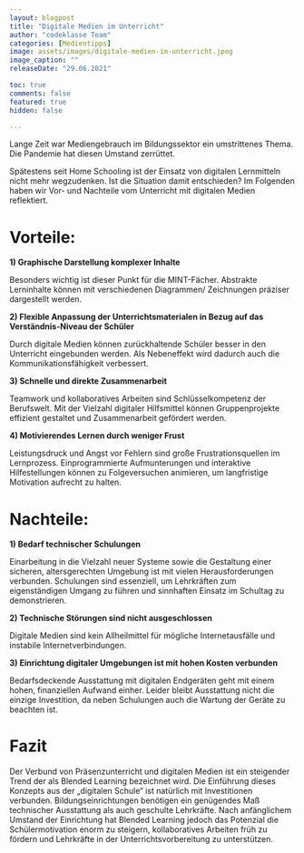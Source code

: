 ```yaml
---
layout: blogpost
title: "Digitale Medien im Unterricht"
author: "codeklasse Team"
categories: [Medientipps]
image: assets/images/digitale-medien-im-unterricht.jpeg
image_caption: ""
releaseDate: "29.06.2021"

toc: true
comments: false
featured: true
hidden: false

---
```



Lange Zeit war Mediengebrauch im Bildungssektor ein umstrittenes Thema.
Die Pandemie hat diesen Umstand zerrüttet.
<!--more-->
Spätestens seit Home Schooling ist der Einsatz von digitalen Lernmitteln nicht mehr wegzudenken.
Ist die Situation damit entschieden?
Im Folgenden haben wir Vor- und Nachteile vom Unterricht mit digitalen Medien reflektiert.  

# Vorteile: 

**1) Graphische Darstellung komplexer Inhalte**

Besonders wichtig ist dieser Punkt für die MINT-Fächer.
Abstrakte Lerninhalte können mit verschiedenen Diagrammen/ Zeichnungen präziser dargestellt werden.
  
**2) Flexible Anpassung der Unterrichtsmaterialen in Bezug auf das Verständnis-Niveau der Schüler**

Durch digitale Medien können zurückhaltende Schüler besser in den Unterricht eingebunden werden.
Als Nebeneffekt wird dadurch auch die Kommunikationsfähigkeit verbessert. 

**3) Schnelle und direkte Zusammenarbeit**
 
Teamwork und kollaboratives Arbeiten sind Schlüsselkompetenz der Berufswelt.
Mit der Vielzahl digitaler Hilfsmittel können Gruppenprojekte effizient gestaltet und Zusammenarbeit gefördert werden.

**4) Motivierendes Lernen durch weniger Frust**

Leistungsdruck und Angst vor Fehlern sind große Frustrationsquellen im Lernprozess.
Einprogrammierte Aufmunterungen und interaktive Hilfestellungen können zu Folgeversuchen animieren, um langfristige Motivation aufrecht zu halten.

# Nachteile:

**1) Bedarf technischer Schulungen**

Einarbeitung in die Vielzahl neuer Systeme sowie die Gestaltung einer sicheren, altersgerechten Umgebung ist mit vielen Herausforderungen verbunden.
Schulungen sind essenziell, um Lehrkräften zum eigenständigen Umgang zu führen und sinnhaften Einsatz im Schultag zu demonstrieren.

**2) Technische Störungen sind nicht ausgeschlossen**

Digitale Medien sind kein Allheilmittel für mögliche Internetausfälle und instabile Internetverbindungen. 

**3) Einrichtung digitaler Umgebungen ist mit hohen Kosten verbunden**

Bedarfsdeckende Ausstattung mit digitalen Endgeräten geht mit einem hohen, finanziellen Aufwand einher.
Leider bleibt Ausstattung nicht die einzige Investition, da neben Schulungen auch die Wartung der Geräte zu beachten ist. 

# Fazit
Der Verbund von Präsenzunterricht und digitalen Medien ist ein steigender Trend der als Blended Learning bezeichnet wird.
Die Einführung dieses Konzepts aus der „digitalen Schule“ ist natürlich mit Investitionen verbunden.
Bildungseinrichtungen benötigen ein genügendes Maß technischer Ausstattung als auch geschulte Lehrkräfte.
Nach anfänglichem Umstand der Einrichtung hat Blended Learning jedoch das Potenzial die Schülermotivation enorm zu steigern, kollaboratives Arbeiten früh zu fördern und Lehrkräfte in der Unterrichtsvorbereitung zu unterstützen. 